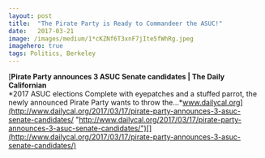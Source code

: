 ```yaml
---
layout:	post
title:	"The Pirate Party is Ready to Commandeer the ASUC!"
date:	2017-03-21
image: /images/medium/1*cKZNf6T3xnF7jIte5fWhRg.jpeg
imagehero: true
tags: Politics, Berkeley
---
```


[**Pirate Party announces 3 ASUC Senate candidates | The Daily Californian**  
*2017 ASUC elections Complete with eyepatches and a stuffed parrot, the newly announced Pirate Party wants to throw the…*www.dailycal.org](http://www.dailycal.org/2017/03/17/pirate-party-announces-3-asuc-senate-candidates/ "http://www.dailycal.org/2017/03/17/pirate-party-announces-3-asuc-senate-candidates/")[](http://www.dailycal.org/2017/03/17/pirate-party-announces-3-asuc-senate-candidates/)  